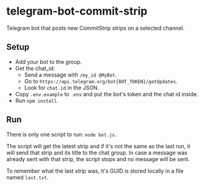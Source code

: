 # telegram-bot-commit-strip

Telegram bot that posts new CommitStrip strips on a selected channel.

## Setup

- Add your bot to the group.
- Get the chat_id:
  - Send a message with `/my_id @MyBot`.
  - Go to `https://api.telegram.org/bot{BOT_TOKEN}/getUpdates`.
  - Look for `chat.id` in the JSON.
- Copy `.env.example` to `.env` and put the bot's token and the chat id inside.
- Run `npm install`.

## Run

There is only one script to run: `node bot.js`.

The script will get the latest strip and if it's not the same as the last run,
it will send that strip and its title to the chat group. In case a message was
already sent with that strip, the script stops and no message will be sent.

To remember what the last strip was, it's GUID is stored locally in a file
named `last.txt`.
